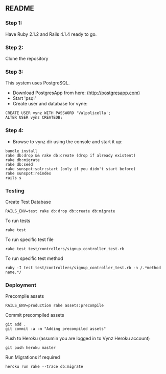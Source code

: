 ## README

### Step 1:
Have Ruby 2.1.2 and Rails 4.1.4 ready to go.

### Step 2:
Clone the repository

### Step 3:
This system uses PostgreSQL.
* Download PostgresApp from here: (http://postgresapp.com)
* Start 'psql'
* Create user and database for vyne:
```
CREATE USER vynz WITH PASSWORD 'Valpolicella';
ALTER USER vynz CREATEDB;
```

### Step 4:
* Browse to vynz dir using the console and start it up:
```
bundle install
rake db:drop && rake db:create (drop if already existent)
rake db:migrate
rake db:seed
rake sunspot:solr:start (only if you didn't start before)
rake sunspot:reindex
rails s
```

### Testing
Create Test Database
```
RAILS_ENV=test rake db:drop db:create db:migrate
```

To run tests 
```
rake test
```

To run specific test file
```
rake test test/controllers/signup_controller_test.rb
```

To run specific test method 
```
ruby -I test test/controllers/signup_controller_test.rb -n /.*method name.*/
```

### Deployment
Precompile assets
```
RAILS_ENV=production rake assets:precompile
```

Commit precompiled assets
```
git add .
git commit -a -m "Adding precompiled assets"
```

Push to Heroku (assumin you are logged in to Vynz Heroku account)
```
git push heroku master
```

Run Migrations if required
```
heroku run rake --trace db:migrate
```

